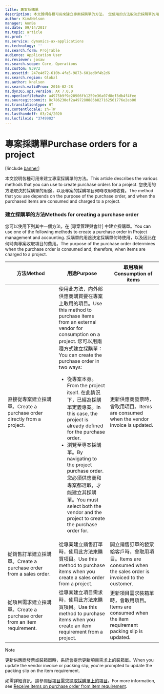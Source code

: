 ```yaml
---
title: 專案採購單
description: 本文說明各種可用來建立專案採購單的方法。 您使用的方法取決於採購單的用途，以及專案的採購項目何時取用和收費。
author: KimANelson
manager: AnnBe
ms.date: 09/14/2017
ms.topic: article
ms.prod: ''
ms.service: dynamics-ax-applications
ms.technology: ''
ms.search.form: ProjTable
audience: Application User
ms.reviewer: josaw
ms.search.scope: Core, Operations
ms.custom: 83972
ms.assetid: 247e4d72-610b-4fa5-9873-601ed0f4b2d6
ms.search.region: Global
ms.author: knelson
ms.search.validFrom: 2016-02-28
ms.dyn365.ops.version: AX 7.0.0
ms.openlocfilehash: a4975b9f9e20906fb1259e36a07d8ef3db4f4fee
ms.sourcegitcommit: 8c786230ef2a497280885b827162561776e2eb00
ms.translationtype: HT
ms.contentlocale: zh-TW
ms.lasthandoff: 03/24/2020
ms.locfileid: "3749902"
---
```

# <a name="purchase-orders-for-a-project"></a><span data-ttu-id="11804-104">專案採購單</span><span class="sxs-lookup"><span data-stu-id="11804-104">Purchase orders for a project</span></span>

[!include [banner](../includes/banner.md)]

<span data-ttu-id="11804-105">本文說明各種可用來建立專案採購單的方法。</span><span class="sxs-lookup"><span data-stu-id="11804-105">This article describes the various methods that you can use to create purchase orders for a project.</span></span> <span data-ttu-id="11804-106">您使用的方法取決於採購單的用途，以及專案的採購項目何時取用和收費。</span><span class="sxs-lookup"><span data-stu-id="11804-106">The method that you use depends on the purpose of the purchase order, and when the purchased items are consumed and charged to a project.</span></span>

### <a name="methods-for-creating-a-purchase-order"></a><span data-ttu-id="11804-107">建立採購單的方法</span><span class="sxs-lookup"><span data-stu-id="11804-107">Methods for creating a purchase order</span></span>

<span data-ttu-id="11804-108">您可以使用下列其中一個方法，在 [專案管理與會計] 中建立採購單。</span><span class="sxs-lookup"><span data-stu-id="11804-108">You can use one of the following methods to create a purchase order in Project management and accounting.</span></span> <span data-ttu-id="11804-109">採購單的用途決定採購單何時使用，以及因此在何時向專案收取項目的費用。</span><span class="sxs-lookup"><span data-stu-id="11804-109">The purpose of the purchase order determines when the purchase order is consumed and, therefore, when items are charged to a project.</span></span>

<table>
<colgroup>
<col width="33%" />
<col width="33%" />
<col width="33%" />
</colgroup>
<thead>
<tr class="header">
<th><span data-ttu-id="11804-110">方法</span><span class="sxs-lookup"><span data-stu-id="11804-110">Method</span></span></th>
<th><span data-ttu-id="11804-111">用途</span><span class="sxs-lookup"><span data-stu-id="11804-111">Purpose</span></span></th>
<th><span data-ttu-id="11804-112">取用項目</span><span class="sxs-lookup"><span data-stu-id="11804-112">Consumption of items</span></span></th>
</tr>
</thead>
<tbody>
<tr class="odd">
<td><span data-ttu-id="11804-113">直接從專案建立採購單。</span><span class="sxs-lookup"><span data-stu-id="11804-113">Create a purchase order directly from a project.</span></span></td>
<td><span data-ttu-id="11804-114">使用此方法，向外部供應商購買要在專案上取用的項目。</span><span class="sxs-lookup"><span data-stu-id="11804-114">Use this method to purchase items from an external vendor for consumption on a project.</span></span> <span data-ttu-id="11804-115">您可以用兩種方式建立採購單：</span><span class="sxs-lookup"><span data-stu-id="11804-115">You can create the purchase order in two ways:</span></span>
<ul>
<li><span data-ttu-id="11804-116">從專案本身。</span><span class="sxs-lookup"><span data-stu-id="11804-116">From the project itself.</span></span> <span data-ttu-id="11804-117">在此情況下，已經為採購單定義專案。</span><span class="sxs-lookup"><span data-stu-id="11804-117">In this case, the project is already defined for the purchase order.</span></span></li>
<li><span data-ttu-id="11804-118">瀏覽至專案採購單。</span><span class="sxs-lookup"><span data-stu-id="11804-118">By navigating to the project purchase order.</span></span> <span data-ttu-id="11804-119">您必須供應商和專案都選取，才能建立其採購單。</span><span class="sxs-lookup"><span data-stu-id="11804-119">You must select both the vendor and the project to create the purchase order for.</span></span></li>
</ul></td>
<td><span data-ttu-id="11804-120">更新供應商發票時，會取用項目。</span><span class="sxs-lookup"><span data-stu-id="11804-120">Items are consumed when the vendor invoice is updated.</span></span></td>
</tr>
<tr class="even">
<td><span data-ttu-id="11804-121">從銷售訂單建立採購單。</span><span class="sxs-lookup"><span data-stu-id="11804-121">Create a purchase order from a sales order.</span></span></td>
<td><span data-ttu-id="11804-122">從專案建立銷售訂單時，使用此方法來購買項目。</span><span class="sxs-lookup"><span data-stu-id="11804-122">Use this method to purchase items when you create a sales order from a project.</span></span></td>
<td><span data-ttu-id="11804-123">開立銷售訂單的發票給客戶時，會取用項目。</span><span class="sxs-lookup"><span data-stu-id="11804-123">Items are consumed when the sales order is invoiced to the customer.</span></span></td>
</tr>
<tr class="odd">
<td><span data-ttu-id="11804-124">從項目需求建立採購單。</span><span class="sxs-lookup"><span data-stu-id="11804-124">Create a purchase order from an item requirement.</span></span></td>
<td><span data-ttu-id="11804-125">從專案建立項目需求時，使用此方法來購買項目。</span><span class="sxs-lookup"><span data-stu-id="11804-125">Use this method to purchase items when you create an item requirement from a project.</span></span></td>
<td><span data-ttu-id="11804-126">更新項目需求裝箱單時，會取用項目。</span><span class="sxs-lookup"><span data-stu-id="11804-126">Items are consumed when the item requirement packing slip is updated.</span></span></td>
</tr>
</tbody>
</table>

> [!NOTE] 
> <span data-ttu-id="11804-127">更新供應商發票或裝箱單時，系統會提示更新項目需求上的裝箱單。</span><span class="sxs-lookup"><span data-stu-id="11804-127">When you update the vendor invoice or packing slip, you're prompted to update the packing slip on the item requirement.</span></span>

<span data-ttu-id="11804-128">如需詳細資訊，請參閱[從項目需求擷取採購單上的項目](tasks/receive-items-purchase-order-item-requirement.md)。</span><span class="sxs-lookup"><span data-stu-id="11804-128">For more information, see [Receive items on purchase order from item requirement](tasks/receive-items-purchase-order-item-requirement.md).</span></span>

